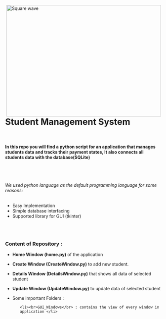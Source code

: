 <img src="https://www.electronics-notes.com/images/waveform-square-wave-01.svg" alt="Square wave" width="500" height="360" align="right">

<h1>Student Management System</h1>
<br>
<h4>In this repo you will find a python script for an application that manages students data and tracks their payment states, It also connects all students
    data with the database(SQLite)</h4>

<br>
<br>

<h6>We used python language as the default programming language for some reasons:</h6>

<ul>
  <li>Easy Implementation</li>
  <li>Simple database interfacing</li>
  <li>Supported library for GUI (tkinter)</li>
</ul>

<br>
<br>

<h3>Content of Repository :</h3>
<ul> 
<li><p><b>Home Window (home.py)</b> of the application</p></li>
<li><p><b>Create Window (CreateWindow.py)</b> to add new student.</p></li>
<li><p><b>Details Window (DetailsWindow.py)</b> that shows all data of selected student</p></li>
<li><p><b>Update Window (UpdateWindow.py)</b> to update data of selected student</p></li>
<li><p>Some important Folders :</p>
  <ul>
    
    <li><br>GUI_Windows</br> : contains the view of every window in application </li>
  </ul>
</li>
</ul>



